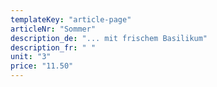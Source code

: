 ```yaml
---
templateKey: "article-page"
articleNr: "Sommer"
description_de: "... mit frischem Basilikum"
description_fr: " "
unit: "3"
price: "11.50"
---
```

